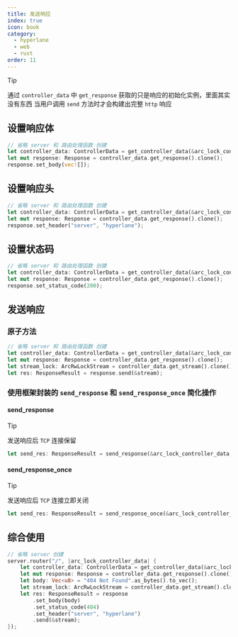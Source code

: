 ```yaml
---
title: 发送响应
index: true
icon: book
category:
  - hyperlane
  - web
  - rust
order: 11
---
```


> [!tip]
> 通过 `controller_data` 中 `get_response` 获取的只是响应的初始化实例，里面其实没有东西
> 当用户调用 `send` 方法时才会构建出完整 `http` 响应

## 设置响应体

```rust
// 省略 server 和 路由处理函数 创建
let controller_data: ControllerData = get_controller_data(&arc_lock_controller_data).await;;
let mut response: Response = controller_data.get_response().clone();
response.set_body(vec![]);
```

## 设置响应头

```rust
// 省略 server 和 路由处理函数 创建
let controller_data: ControllerData = get_controller_data(&arc_lock_controller_data).await;;
let mut response: Response = controller_data.get_response().clone();
response.set_header("server", "hyperlane");
```

## 设置状态码

```rust
// 省略 server 和 路由处理函数 创建
let controller_data: ControllerData = get_controller_data(&arc_lock_controller_data).await;;
let mut response: Response = controller_data.get_response().clone();
response.set_status_code(200);
```

## 发送响应

### 原子方法

```rust
// 省略 server 和 路由处理函数 创建
let controller_data: ControllerData = get_controller_data(&arc_lock_controller_data).await;;
let mut response: Response = controller_data.get_response().clone();
let stream_lock: ArcRwLockStream = controller_data.get_stream().clone().unwrap();
let res: ResponseResult = response.send(&stream);
```

### 使用框架封装的 `send_response` 和 `send_response_once` 简化操作

#### send_response

> [!tip]
> 发送响应后 `TCP` 连接保留

```rust
let send_res: ResponseResult = send_response(&arc_lock_controller_data, 200, "hello hyperlane");
```

#### send_response_once

> [!tip]
> 发送响应后 `TCP` 连接立即关闭

```rust
let send_res: ResponseResult = send_response_once(&arc_lock_controller_data, 200, "hello hyperlane");
```

## 综合使用

```rust
// 省略 server 创建
server.router("/", |arc_lock_controller_data| {
    let controller_data: ControllerData = get_controller_data(&arc_lock_controller_data).await;
    let mut response: Response = controller_data.get_response().clone();
    let body: Vec<u8> = "404 Not Found".as_bytes().to_vec();
    let stream_lock: ArcRwLockStream = controller_data.get_stream().clone().unwrap();
    let res: ResponseResult = response
        .set_body(body)
        .set_status_code(404)
        .set_header("server", "hyperlane")
        .send(&stream);
});
```

<Bottom />
